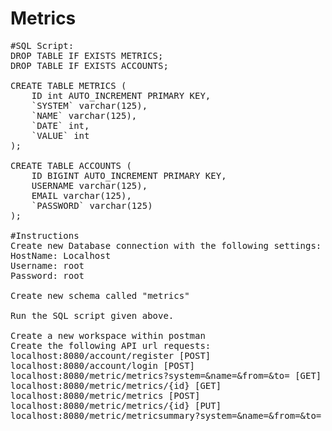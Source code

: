 # Metrics

<pre>
#SQL Script:
DROP TABLE IF EXISTS METRICS;
DROP TABLE IF EXISTS ACCOUNTS;

CREATE TABLE METRICS (
	ID int AUTO_INCREMENT PRIMARY KEY,
    `SYSTEM` varchar(125),
    `NAME` varchar(125),
    `DATE` int,
    `VALUE` int
);

CREATE TABLE ACCOUNTS (
	ID BIGINT AUTO_INCREMENT PRIMARY KEY,
    USERNAME varchar(125),
    EMAIL varchar(125),
    `PASSWORD` varchar(125)
);

#Instructions
Create new Database connection with the following settings:
HostName: Localhost
Username: root
Password: root

Create new schema called "metrics"

Run the SQL script given above.

Create a new workspace within postman
Create the following API url requests:
localhost:8080/account/register [POST]
localhost:8080/account/login [POST]
localhost:8080/metric/metrics?system=&name=&from=&to= [GET]
localhost:8080/metric/metrics/{id} [GET]
localhost:8080/metric/metrics [POST]
localhost:8080/metric/metrics/{id} [PUT]
localhost:8080/metric/metricsummary?system=&name=&from=&to= [GET]

</pre>

